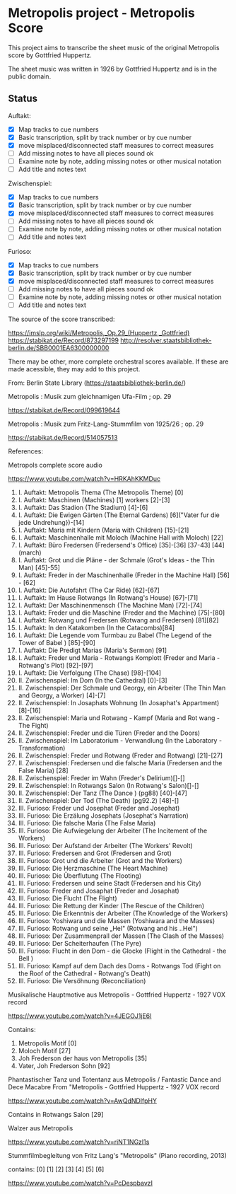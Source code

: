 # Metropolis project - Metropolis Score

This project aims to transcribe the sheet music of the original Metropolis score by Gottfried Huppertz.

The sheet music was written in 1926 by Gottfried Huppertz and is in the public domain.

## Status

Auftakt:
 - [x] Map tracks to cue numbers
 - [x] Basic transcription, split by track number or by cue number
 - [x] move misplaced/disconnected staff measures to correct measures
 - [ ] Add missing notes to have all pieces sound ok
 - [ ] Examine note by note, adding missing notes or other musical notation
 - [ ] Add title and notes text

Zwischenspiel:
 - [x] Map tracks to cue numbers
 - [x] Basic transcription, split by track number or by cue number
 - [x] move misplaced/disconnected staff measures to correct measures
 - [ ] Add missing notes to have all pieces sound ok
 - [ ] Examine note by note, adding missing notes or other musical notation
 - [ ] Add title and notes text

Furioso:
 - [x] Map tracks to cue numbers
 - [x] Basic transcription, split by track number or by cue number
 - [x] move misplaced/disconnected staff measures to correct measures
 - [ ] Add missing notes to have all pieces sound ok
 - [ ] Examine note by note, adding missing notes or other musical notation
 - [ ] Add title and notes text

The source of the score transcribed:

https://imslp.org/wiki/Metropolis,_Op.29_(Huppertz,_Gottfried)
https://stabikat.de/Record/873297199
http://resolver.staatsbibliothek-berlin.de/SBB0001EA6300000000

There may be other, more complete orchestral scores available.  If these are made acessible, they may add to this project.

From: Berlin State Library (https://staatsbibliothek-berlin.de/)

Metropolis : Musik zum gleichnamigen Ufa-Film ; op. 29

https://stabikat.de/Record/099619644

Metropolis : Musik zum Fritz-Lang-Stummfilm von 1925/26 ; op. 29

https://stabikat.de/Record/514057513

References:

Metropols complete score audio

https://www.youtube.com/watch?v=HRKAhKKMDuc

 01.  I. Auftakt: Metropolis Thema (The Metropolis Theme) [0]
 02.  I. Auftakt: Maschinen (Machines) [1] workers [2]-[3]
 03.  I. Auftakt: Das Stadion (The Stadium) [4]-[6]
 04.  I. Auftakt: Die Ewigen Gärten (The Eternal Gardens) [6]("Vater fur die jede Undrehung})-[14]
 05.  I. Auftakt: Maria mit Kindern (Maria with Children) [15]-[21]
 06.  I. Auftakt: Maschinenhalle mit Moloch (Machine Hall with Moloch) [22]
 07.  I. Auftakt: Büro Fredersen (Fredersend's Office) [35]-[36] [37-43] [44] (march)
 08.  I. Auftakt: Grot und die Pläne - der Schmale (Grot's Ideas - the Thin Man) [45]-55]
 09.  I. Auftakt: Freder in der Maschinenhalle (Freder in the Machine Hall) [56] - [62]
 10.  I. Auftakt: Die Autofahrt (The Car Ride) [62]-[67]
 11.  I. Auftakt: Im Hause Rotwangs (In Rotwang's House) [67]-[71]
 12.  I. Auftakt: Der Maschinenmensch (The Machine Man) [72]-[74]
 13.  I. Auftakt: Freder und die Maschine (Freder and the Machine) [75]-[80]
 14.  I. Auftakt: Rotwang und Fredersen (Rotwang and Fredersen) [81][82]
 15.  I. Auftakt: In den Katakomben (In the Catacombs)[84]
 16.  I. Auftakt: Die Legende vom Turmbau zu Babel (The Legend of the Tower of Babel ) [85]-[90]
 17.  I. Auftakt: Die Predigt Marias (Maria's Sermon) [91]
 18.  I. Auftakt: Freder und Maria - Rotwangs Komplott (Freder and Maria - Rotwang's Plot) [92]-[97]
 19.  I. Auftakt: Die Verfolgung (The Chase) [98]-[104]
 20.  II. Zwischenspiel: Im Dom (In the Cathedral) [0]-[3]
 21.  II. Zwischenspiel: Der Schmale und Georgy, ein Arbeiter (The Thin Man and Georgy, a Worker) [4]-[7]
 22.  II. Zwischenspiel: In Josaphats Wohnung (In Josaphat's Appartment) [8]-[16]
 23.  II. Zwischenspiel: Maria und Rotwang - Kampf (Maria and Rot wang - The Fight)
 24.  II. Zwischenspiel: Freder und die Türen (Freder and the Doors)
 25.  II. Zwischenspiel: Im Laboratorium - Verwandlung (In the Laboratory - Transformation)
 26.  II. Zwischenspiel: Freder und Rotwang (Freder and Rotwang) [21]-[27]
 27.  II. Zwischenspiel: Fredersen und die falsche Maria (Fredersen and the False Maria) [28]
 28.  II. Zwischenspiel: Freder im Wahn (Freder's Delirium)[]-[]
 29.  II. Zwischenspiel: In Rotwangs Salon (In Rotwang's Salon)[]-[]
 30.  II. Zwischenspiel: Der Tanz (The Dance ) (pg88) [40]-[47]
 31.  II. Zwischenspiel: Der Tod (The Death) (pg92.2) [48]-[]
 32.  III. Furioso: Freder und Josephat (Freder and Josephat)
 33.  III. Furioso: Die Erzälung Josephats (Josephat's Narration)
 34.  III. Furioso: Die falsche Maria (The False Maria)
 35.  III. Furioso: Die Aufwiegelung der Arbeiter (The Incitement of the Workers)
 36.  III. Furioso: Der Aufstand der Arbeiter (The Workers' Revolt)
 37.  III. Furioso: Fredersen and Grot (Fredersen and Grot)
 38.  III. Furioso: Grot und die Arbeiter (Grot and the Workers)
 39.  III. Furioso: Die Herzmaschine (The Heart Machine)
 40.  III. Furioso: Die Überflutung (The Flooting)
 41.  III. Furioso: Fredersen und seine Stadt (Fredersen and his City)
 42.  III. Furioso: Freder and Josaphat (Freder and Josaphat)
 43.  III. Furioso: Die Flucht (The Flight)
 44.  III. Furioso: Die Rettung der Kinder (The Rescue of the Children)
 45.  III. Furioso: Die Erkenntnis der Arbeiter (The Knowledge of the Workers)
 46.  III. Furioso: Yoshiwara und die Massen (Yoshiwara and the Masses)
 47.  III. Furioso: Rotwang und seine „Hel" (Rotwang and his ..Hel")
 48.  III. Furioso: Der Zusammenprall der Massen (The Clash of the Masses)
 49.  III. Furioso: Der Scheiterhaufen (The Pyre)
 50.  III. Furioso: Flucht in den Dom - die Glocke (Flight in the Cathedral - the Bell )
 51.  III. Furioso: Kampf auf dem Dach des Doms - Rotwangs Tod (Fight on the Roof of the Cathedral - Rotwang's Death)
 52.  III. Furioso: Die Versöhnung (Reconciliation)

Musikalische Hauptmotive aus Metropolis - Gottfried Huppertz - 1927 VOX record

https://www.youtube.com/watch?v=4JEGOJ1jE6I

Contains:
 1. Metropolis Motif [0]
 2. Moloch Motif [27]
 3. Joh Frederson der haus von Metropolis [35]
 4. Vater, Joh Frederson Sohn [92]

Phantastischer Tanz und Totentanz aus Metropolis / Fantastic Dance and Dece Macabre From "Metropolis - Gottfried Huppertz - 1927 VOX record

https://www.youtube.com/watch?v=AwQdNDlfpHY

Contains in Rotwangs Salon [29]

Walzer aus Metropolis

https://www.youtube.com/watch?v=riNT1NGzl1s

Stummfilmbegleitung von Fritz Lang's "Metropolis" (Piano recording, 2013)

contains: [0] [1] [2] [3] [4] [5] [6]

https://www.youtube.com/watch?v=PcDespbavzI

